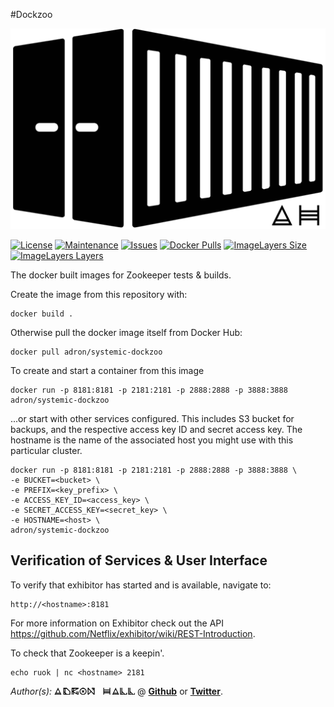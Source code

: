 #Dockzoo

[![Container Logo](./Logo.png)]()

[![License](https://img.shields.io/github/license/Adron/systemic-dockzoo.svg?style=flat-square)](https://github.com/Adron/systemic-dockzoo/blob/master/LICENSE)
[![Maintenance](https://img.shields.io/maintenance/yes/2016.svg?style=flat-square)](#)
[![Issues](https://img.shields.io/github/issues/adron/systemic-dockzoo.svg?style=flat-square)](https://github.com/Adron/systemic-dockzoo/issues)
[![Docker Pulls](https://img.shields.io/docker/pulls/adron/systemic-dockzoo.svg?style=flat-square)](https://hub.docker.com/r/adron/dockzoo/)
[![ImageLayers Size](https://img.shields.io/imagelayers/image-size/_/adron/systemic-dockzoo.svg?style=flat-square)](https://hub.docker.com/r/adron/dockzoo/)
[![ImageLayers Layers](https://img.shields.io/imagelayers/layers/_/adron/systemic-dockzoo.svg?style=flat-square)](https://hub.docker.com/r/adron/dockzoo/)

The docker built images for Zookeeper tests &amp; builds.

Create the image from this repository with:

    docker build .

Otherwise pull the docker image itself from Docker Hub:

    docker pull adron/systemic-dockzoo

To create and start a container from this image 

    docker run -p 8181:8181 -p 2181:2181 -p 2888:2888 -p 3888:3888 adron/systemic-dockzoo

...or start with other services configured. This includes S3 bucket for backups, and the respective access key ID and secret access key. The hostname is the name of the associated host you might use with this particular cluster.

    docker run -p 8181:8181 -p 2181:2181 -p 2888:2888 -p 3888:3888 \
    -e BUCKET=<bucket> \
    -e PREFIX=<key_prefix> \
    -e ACCESS_KEY_ID=<access_key> \
    -e SECRET_ACCESS_KEY=<secret_key> \
    -e HOSTNAME=<host> \
    adron/systemic-dockzoo

## Verification of Services & User Interface

To verify that exhibitor has started and is available, navigate to:

    http://<hostname>:8181

For more information on Exhibitor check out the API https://github.com/Netflix/exhibitor/wiki/REST-Introduction.

To check that Zookeeper is a keepin'.

    echo ruok | nc <hostname> 2181

*Author(s):* [![Adron Hall](./AdronHall.png)](http://compositecode.com) @ **[Github](https://www.github.com/adron)** or **[Twitter](https://twitter.com/adron)**.

